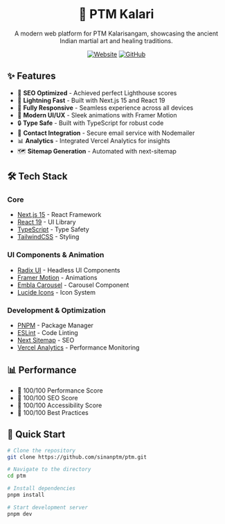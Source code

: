 <div align="center">
  <h1>🥋 PTM Kalari</h1>
  <p>A modern web platform for PTM Kalarisangam, showcasing the ancient Indian martial art and healing traditions.</p>
  
  [![Website](https://img.shields.io/badge/Website-ptmkalari.vercel.app-orange?style=for-the-badge)](https://ptmkalari.vercel.app)
  [![GitHub](https://img.shields.io/badge/GitHub-View_Source-black?style=for-the-badge&logo=github)](https://github.com/sinanptm/ptm)
</div>

## ✨ Features

- 🎯 **SEO Optimized** - Achieved perfect Lighthouse scores
- 🚀 **Lightning Fast** - Built with Next.js 15 and React 19
- 📱 **Fully Responsive** - Seamless experience across all devices
- 🎨 **Modern UI/UX** - Sleek animations with Framer Motion
- 🔒 **Type Safe** - Built with TypeScript for robust code
- 📧 **Contact Integration** - Secure email service with Nodemailer
- 📊 **Analytics** - Integrated Vercel Analytics for insights
- 🗺️ **Sitemap Generation** - Automated with next-sitemap

## 🛠️ Tech Stack

### Core
- [Next.js 15](https://nextjs.org/) - React Framework
- [React 19](https://react.dev/) - UI Library
- [TypeScript](https://www.typescriptlang.org/) - Type Safety
- [TailwindCSS](https://tailwindcss.com/) - Styling

### UI Components & Animation
- [Radix UI](https://www.radix-ui.com/) - Headless UI Components
- [Framer Motion](https://www.framer.com/motion/) - Animations
- [Embla Carousel](https://www.embla-carousel.com/) - Carousel Component
- [Lucide Icons](https://lucide.dev/) - Icon System

### Development & Optimization
- [PNPM](https://pnpm.io/) - Package Manager
- [ESLint](https://eslint.org/) - Code Linting
- [Next Sitemap](https://www.npmjs.com/package/next-sitemap) - SEO
- [Vercel Analytics](https://vercel.com/analytics) - Performance Monitoring

## 📊 Performance

- 💯 100/100 Performance Score
- 💯 100/100 SEO Score
- 💯 100/100 Accessibility Score
- 💯 100/100 Best Practices

## 🚀 Quick Start

```bash
# Clone the repository
git clone https://github.com/sinanptm/ptm.git

# Navigate to the directory
cd ptm

# Install dependencies
pnpm install

# Start development server
pnpm dev
